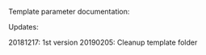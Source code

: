 Template parameter documentation:

Updates:

20181217: 1st version
20190205: Cleanup template folder